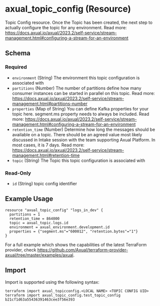 # axual_topic_config (Resource)

Topic Config resource. Once the Topic has been created, the next step to actually configure the topic for any environment. Read more: https://docs.axual.io/axual/2023.2/self-service/stream-management.html#configuring-a-stream-for-an-environment

<!-- schema generated by tfplugindocs -->
## Schema

### Required

- `environment` (String) The environment this topic configuration is associated with
- `partitions` (Number) The number of partitions define how many consumer instances can be started in parallel on this topic. Read more: https://docs.axual.io/axual/2023.2/self-service/stream-management.html#partitions-number
- `properties` (Map of String) You can define Kafka properties for your topic here. segment.ms property needs to always be included. Read more: https://docs.axual.io/axual/2023.2/self-service/stream-management.html#configuring-a-stream-for-an-environment
- `retention_time` (Number) Determine how long the messages should be available on a topic. There should be an agreed value most likely discussed in Intake session with the team supporting Axual Platform. In most cases, it is 7 days. Read more: https://docs.axual.io/axual/2023.2/self-service/stream-management.html#retention-time
- `topic` (String) The Topic this topic configuration is associated with

### Read-Only

- `id` (String) topic config identifier

## Example Usage

```hcl
resource "axual_topic_config" "logs_in_dev" {
  partitions = 1
  retention_time = 864000
  topic = axual_topic.logs.id
  environment = axual_environment.development.id
  properties = {"segment.ms"="600012", "retention.bytes"="1"}
}
```

For a full example which shows the capabilities of the latest TerraForm provider, check https://github.com/Axual/terraform-provider-axual/tree/master/examples/axual.

## Import

Import is supported using the following syntax:

```shell
terraform import axual_topicconfig.<LOCAL NAME> <TOPIC CONFIG UID>
terraform import axual_topic_config.test_topic_config b21cf1d63a55436391463cee3f56e393
```
